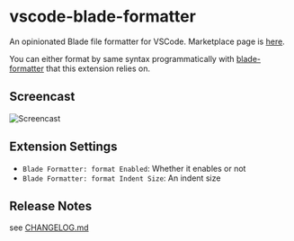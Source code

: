 # vscode-blade-formatter

An opinionated Blade file formatter for VSCode. Marketplace page is [here](https://marketplace.visualstudio.com/items?itemName=shufo.vscode-blade-formatter).

You can either format by same syntax programmatically with [blade-formatter](https://github.com/shufo/blade-formatter) that this extension relies on.

## Screencast

![Screencast](https://github.com/shufo/vscode-blade-formatter/raw/master/screencast.gif)

## Extension Settings

- `Blade Formatter: format Enabled`: Whether it enables or not
- `Blade Formatter: format Indent Size`: An indent size


## Release Notes

see [CHANGELOG.md](https://github.com/shufo/vscode-blade-formatter/blob/master/CHANGELOG.md)
